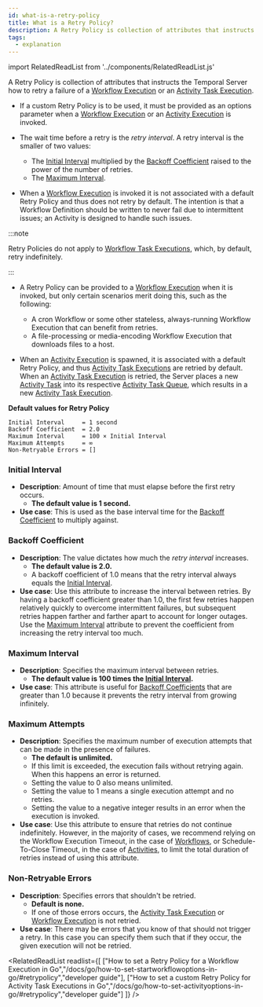 ```yaml
---
id: what-is-a-retry-policy
title: What is a Retry Policy?
description: A Retry Policy is collection of attributes that instructs the Temporal Server how to retry a failure of a Workflow Execution or an Activity Execution.
tags:
  - explanation
---
```


import RelatedReadList from '../components/RelatedReadList.js'

A Retry Policy is collection of attributes that instructs the Temporal Server how to retry a failure of a [Workflow Execution](#workflow-execution) or an [Activity Task Execution](#activity-task-execution).

- If a custom Retry Policy is to be used, it must be provided as an options parameter when a [Workflow Execution](#workflow-execution) or an [Activity Execution](#activity-execution) is invoked.

- The wait time before a retry is the _retry interval_.
  A retry interval is the smaller of two values:
  - The [Initial Interval](#initial-interval) multiplied by the [Backoff Coefficient](#backoff-coefficient) raised to the power of the number of retries.
  - The [Maximum Interval](#maximum-interval).

<!-- ![Diagram that shows the retry interval and its formula](/img/retry-interval-diagram.png) -->

- When a [Workflow Execution](#workflow-execution) is invoked it is not associated with a default Retry Policy and thus does not retry by default.
  The intention is that a Workflow Definition should be written to never fail due to intermittent issues; an Activity is designed to handle such issues.

:::note

Retry Policies do not apply to [Workflow Task Executions](#workflow-task-execution), which, by default, retry indefinitely.

:::

- A Retry Policy can be provided to a [Workflow Execution](#workflow-execution) when it is invoked, but only certain scenarios merit doing this, such as the following:

  - A cron Workflow or some other stateless, always-running Workflow Execution that can benefit from retries.
  - A file-processing or media-encoding Workflow Execution that downloads files to a host.

- When an [Activity Execution](#activity-execution) is spawned, it is associated with a default Retry Policy, and thus [Activity Task Executions](#activity-execution) are retried by default.
  When an [Activity Task Execution](#activity-execution) is retried, the Server places a new [Activity Task](#activity-task) into its respective [Activity Task Queue](#activity-task-queue), which results in a new [Activity Task Execution](#activity-task-execution).

**Default values for Retry Policy**

```
Initial Interval     = 1 second
Backoff Coefficient  = 2.0
Maximum Interval     = 100 × Initial Interval
Maximum Attempts     = ∞
Non-Retryable Errors = []
```

### Initial Interval

- **Description**: Amount of time that must elapse before the first retry occurs.
  - **The default value is 1 second.**
- **Use case**: This is used as the base interval time for the [Backoff Coefficient](#backoff-coefficient) to multiply against.

### Backoff Coefficient

- **Description**: The value dictates how much the _retry interval_ increases.
  - **The default value is 2.0.**
  - A backoff coefficient of 1.0 means that the retry interval always equals the [Initial Interval](#initial-interval).
- **Use case**: Use this attribute to increase the interval between retries.
  By having a backoff coefficient greater than 1.0, the first few retries happen relatively quickly to overcome intermittent failures, but subsequent retries happen farther and farther apart to account for longer outages.
  Use the [Maximum Interval](#maximum-interval) attribute to prevent the coefficient from increasing the retry interval too much.

### Maximum Interval

- **Description**: Specifies the maximum interval between retries.
  - **The default value is 100 times the [Initial Interval](#initial-interval).**
- **Use case**: This attribute is useful for [Backoff Coefficients](#backoff-coefficient) that are greater than 1.0 because it prevents the retry interval from growing infinitely.

### Maximum Attempts

- **Description**: Specifies the maximum number of execution attempts that can be made in the presence of failures.
  - **The default is unlimited.**
  - If this limit is exceeded, the execution fails without retrying again. When this happens an error is returned.
  - Setting the value to 0 also means unlimited.
  - Setting the value to 1 means a single execution attempt and no retries.
  - Setting the value to a negative integer results in an error when the execution is invoked.
- **Use case**: Use this attribute to ensure that retries do not continue indefinitely.
  However, in the majority of cases, we recommend relying on the Workflow Execution Timeout, in the case of [Workflows](#workflow), or Schedule-To-Close Timeout, in the case of [Activities](#activity), to limit the total duration of retries instead of using this attribute.

### Non-Retryable Errors

- **Description**: Specifies errors that shouldn't be retried.
  - **Default is none.**
  - If one of those errors occurs, the [Activity Task Execution](#activity-task-execution) or [Workflow Execution](#workflow-execution) is not retried.
- **Use case**: There may be errors that you know of that should not trigger a retry.
  In this case you can specify them such that if they occur, the given execution will not be retried.

<RelatedReadList
readlist={[
["How to set a Retry Policy for a Workflow Execution in Go","/docs/go/how-to-set-startworkflowoptions-in-go/#retrypolicy","developer guide"],
["How to set a custom Retry Policy for Activity Task Executions in Go","/docs/go/how-to-set-activityoptions-in-go/#retrypolicy","developer guide"]
]}
/>
